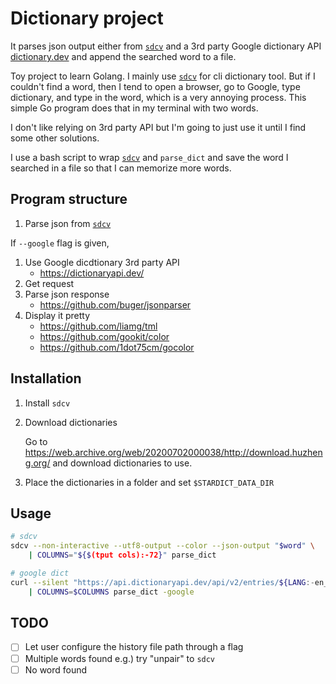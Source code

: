 # Dictionary project
It parses json output either from [`sdcv`] and a 3rd party Google dictionary API
[dictionary.dev] and append the searched word to a file.

Toy project to learn Golang. I mainly use [`sdcv`] for cli dictionary tool. But
if I couldn't find a word, then I tend to open a browser, go to Google, type
dictionary, and type in the word, which is a very annoying process. This simple
Go program does that in my terminal with two words.

I don't like relying on 3rd party API but I'm going to just use it until I find
some other solutions.

I use a bash script to wrap [`sdcv`] and `parse_dict` and save the word I searched
in a file so that I can memorize more words.

## Program structure
1. Parse json from [`sdcv`]

If `--google` flag is given,
1. Use Google dicdtionary 3rd party API
	- https://dictionaryapi.dev/
2. Get request
3. Parse json response
	- https://github.com/buger/jsonparser
4. Display it pretty
	- https://github.com/liamg/tml
	- https://github.com/gookit/color
	- https://github.com/1dot75cm/gocolor

## Installation
1. Install `sdcv`

2. Download dictionaries

    Go to https://web.archive.org/web/20200702000038/http://download.huzheng.org/ and
    download dictionaries to use.

3. Place the dictionaries in a folder and set `$STARDICT_DATA_DIR`


## Usage
```bash
# sdcv
sdcv --non-interactive --utf8-output --color --json-output "$word" \
    | COLUMNS="${$(tput cols):-72}" parse_dict

# google dict
curl --silent "https://api.dictionaryapi.dev/api/v2/entries/${LANG:-en_US}/$word}" \
    | COLUMNS=$COLUMNS parse_dict -google
```




## TODO
- [ ] Let user configure the history file path through a flag
- [ ] Multiple words found e.g.) try "unpair" to `sdcv`
- [ ] No word found

<!-- Links -->
[`sdcv`]: https://dushistov.github.io/sdcv/
[dictionary.dev]: https://dictionaryapi.dev/
